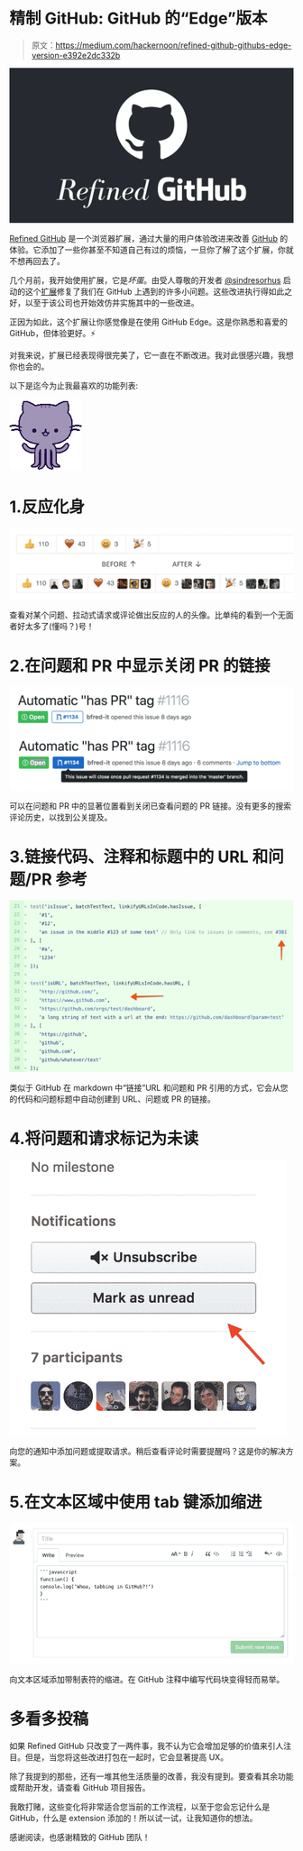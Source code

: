 # 精制 GitHub: GitHub 的“Edge”版本

> 原文：<https://medium.com/hackernoon/refined-github-githubs-edge-version-e392e2dc332b>

![](img/7f5ee32dc95f5ae83fb3ef8dfd3ff808.png)

[Refined GitHub](https://github.com/sindresorhus/refined-github) 是一个浏览器扩展，通过大量的用户体验改进来改善 [GitHub](https://hackernoon.com/tagged/github) 的体验。它添加了一些你甚至不知道自己有过的烦恼，一旦你了解了这个扩展，你就不想再回去了。

几个月前，我开始使用扩展，它是*坏蛋*。由受人尊敬的开发者 [@sindresorhus](https://github.com/sindresorhus) 启动的这个[扩展](https://hackernoon.com/tagged/extension)修复了我们在 GitHub 上遇到的许多小问题。这些改进执行得如此之好，以至于该公司也开始效仿并实施其中的一些改进。

正因为如此，这个扩展让你感觉像是在使用 GitHub Edge。这是你熟悉和喜爱的 GitHub，但体验更好。⚡

对我来说，扩展已经表现得很完美了，它一直在不断改进。我对此很感兴趣，我想你也会的。

以下是迄今为止我最喜欢的功能列表:

![](img/afc275af97379bf7444edef8d617f1ee.png)

# 1.反应化身

![](img/7321431143572852ca50d31a2b974068.png)

查看对某个问题、拉动式请求或评论做出反应的人的头像。比单纯的看到一个无面者好太多了(懂吗？)号！

# 2.在问题和 PR 中显示关闭 PR 的链接

![](img/7ccf9bce944f22386d3a63c5814b5e22.png)

可以在问题和 PR 中的显著位置看到关闭已查看问题的 PR 链接。没有更多的搜索评论历史，以找到公关提及。

# 3.链接代码、注释和标题中的 URL 和问题/PR 参考

![](img/a908097e5344c4c72a275b6838755f62.png)

类似于 GitHub 在 markdown 中“链接”URL 和问题和 PR 引用的方式，它会从您的代码和问题标题中自动创建到 URL、问题或 PR 的链接。

# 4.将问题和请求标记为未读

![](img/9fb3217d4d22a0ee0af7465bcd714b41.png)

向您的通知中添加问题或提取请求。稍后查看评论时需要提醒吗？这是你的解决方案。

# 5.在文本区域中使用 tab 键添加缩进

![](img/8224ee563a92d3135475564dc984b313.png)

向文本区域添加带制表符的缩进。在 GitHub 注释中编写代码块变得轻而易举。

# 多看多投稿

如果 Refined GitHub 只改变了一两件事，我不认为它会增加足够的价值来引人注目。但是，当您将这些改进打包在一起时，它会显著提高 UX。

除了我提到的那些，还有一堆其他生活质量的改善，我没有提到。要查看其余功能或帮助开发，请查看 GitHub 项目报告。

我敢打赌，这些变化将非常适合您当前的工作流程，以至于您会忘记什么是 GitHub，什么是 extension 添加的！所以试一试，让我知道你的想法。

感谢阅读，也感谢精致的 GitHub 团队！